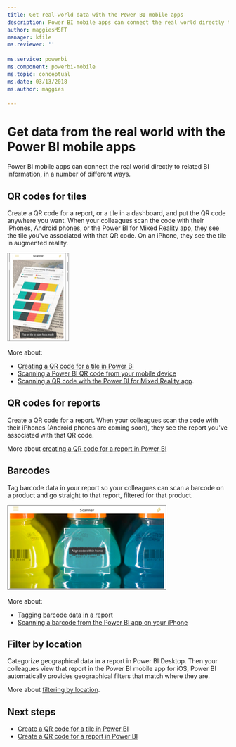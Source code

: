 ```yaml
---
title: Get real-world data with the Power BI mobile apps
description: Power BI mobile apps can connect the real world directly to related BI information, no search needed.
author: maggiesMSFT
manager: kfile
ms.reviewer: ''

ms.service: powerbi
ms.component: powerbi-mobile
ms.topic: conceptual
ms.date: 03/13/2018
ms.author: maggies

---
```

# Get data from the real world with the Power BI mobile apps
Power BI mobile apps can connect the real world directly to related BI information, in a number of different ways. 

## QR codes for tiles
Create a QR code for a report, or a tile in a dashboard, and put the QR code anywhere you want. When your colleagues scan the code with their iPhones, Android phones, or the Power BI for Mixed Reality app, they see the tile you've associated with that QR code. On an iPhone, they see the tile in augmented reality.

![QR code](media/mobile-apps-data-in-real-world-context/power-bi-ios-qr-ar-scanner-small.png)

More about:

* [Creating a QR code for a tile in Power BI](service-create-qr-code-for-tile.md)
* [Scanning a Power BI QR code from your mobile device](mobile-apps-qr-code.md)
* [Scanning a QR code with the Power BI for Mixed Reality app](mobile-mixed-reality-app.md#scan-a-report-qr-code-in-holographic-view).

## QR codes for reports
Create a QR code for a report.  When your colleagues scan the code with their iPhones (Android phones are coming soon), they see the report you've associated with that QR code. 

More about [creating a QR code for a report in Power BI](service-create-qr-code-for-report.md)

## Barcodes
Tag barcode data in your report so your colleagues can scan a barcode on a product and go straight to that report, filtered for that product.

![Barcode](media/mobile-apps-data-in-real-world-context/power-bi-barcode-scanner.png)

More about:

* [Tagging barcode data in a report](desktop-mobile-barcodes.md)
* [Scanning a barcode from the Power BI app on your iPhone](mobile-apps-scan-barcode-iphone.md)

## Filter by location
Categorize geographical data in a report in Power BI Desktop. Then your colleagues view that report in the Power BI mobile app for iOS, Power BI automatically provides geographical filters that match where they are.

More about [filtering by location](mobile-apps-geographic-filtering.md).

## Next steps
* [Create a QR code for a tile in Power BI](service-create-qr-code-for-tile.md)
* [Create a QR code for a report in Power BI](service-create-qr-code-for-report.md)

